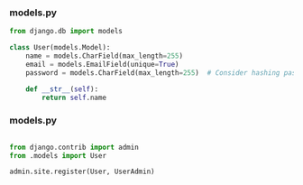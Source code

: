 
<h3> models.py </h3>

```python
from django.db import models

class User(models.Model):
    name = models.CharField(max_length=255)
    email = models.EmailField(unique=True)
    password = models.CharField(max_length=255)  # Consider hashing passwords instead of storing them as plain text

    def __str__(self):
        return self.name
```

<h3> models.py </h3>

```python

from django.contrib import admin
from .models import User

admin.site.register(User, UserAdmin)

```


